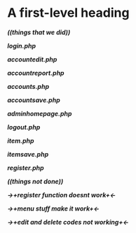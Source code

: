 # A first-level heading

***((things that we did))***

***login.php***

***accountedit.php***

***accountreport.php***

***accounts.php***

***accountsave.php***

***adminhomepage.php***

***logout.php***

***item.php***

***itemsave.php***

***register.php***

***((things not done))*** 

***->+register function doesnt work+<-***

***->+menu stuff make it work+<-***

***->+edit and delete codes not working+<-***

